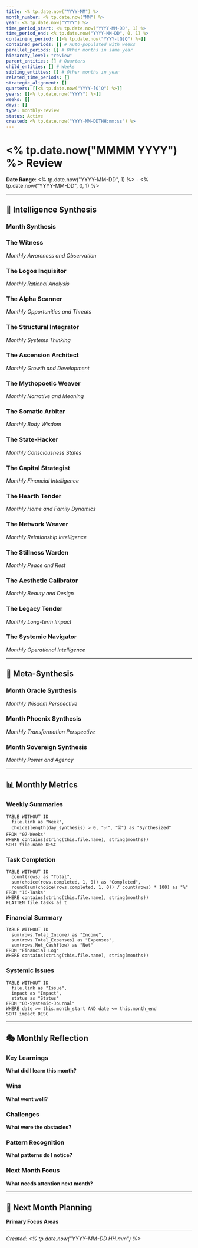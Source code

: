 ```yaml
---
title: <% tp.date.now("YYYY-MM") %>
month_number: <% tp.date.now("MM") %>
year: <% tp.date.now("YYYY") %>
time_period_start: <% tp.date.now("YYYY-MM-DD", 1) %>
time_period_end: <% tp.date.now("YYYY-MM-DD", 0, 1) %>
containing_period: [[<% tp.date.now("YYYY-[Q]Q") %>]]
contained_periods: [] # Auto-populated with weeks
parallel_periods: [] # Other months in same year
hierarchy_level: "review"
parent_entities: [] # Quarters
child_entities: [] # Weeks
sibling_entities: [] # Other months in year
related_time_periods: []
strategic_alignment: []
quarters: [[<% tp.date.now("YYYY-[Q]Q") %>]]
years: [[<% tp.date.now("YYYY") %>]]
weeks: []
days: []
type: monthly-review
status: Active
created: <% tp.date.now("YYYY-MM-DDTHH:mm:ss") %>
---
```


# <% tp.date.now("MMMM YYYY") %> Review

**Date Range**: <% tp.date.now("YYYY-MM-DD", 1) %> - <% tp.date.now("YYYY-MM-DD", 0, 1) %>

---

## 🧠 Intelligence Synthesis

### Month Synthesis

### The Witness
*Monthly Awareness and Observation*

### The Logos Inquisitor
*Monthly Rational Analysis*

### The Alpha Scanner
*Monthly Opportunities and Threats*

### The Structural Integrator
*Monthly Systems Thinking*

### The Ascension Architect
*Monthly Growth and Development*

### The Mythopoetic Weaver
*Monthly Narrative and Meaning*

### The Somatic Arbiter
*Monthly Body Wisdom*

### The State-Hacker
*Monthly Consciousness States*

### The Capital Strategist
*Monthly Financial Intelligence*

### The Hearth Tender
*Monthly Home and Family Dynamics*

### The Network Weaver
*Monthly Relationship Intelligence*

### The Stillness Warden
*Monthly Peace and Rest*

### The Aesthetic Calibrator
*Monthly Beauty and Design*

### The Legacy Tender
*Monthly Long-term Impact*

### The Systemic Navigator
*Monthly Operational Intelligence*

---

## 🎯 Meta-Synthesis

### Month Oracle Synthesis
*Monthly Wisdom Perspective*

### Month Phoenix Synthesis
*Monthly Transformation Perspective*

### Month Sovereign Synthesis
*Monthly Power and Agency*

---

## 📊 Monthly Metrics

### Weekly Summaries
```dataview
TABLE WITHOUT ID
  file.link as "Week",
  choice(length(day_synthesis) > 0, "✅", "⏳") as "Synthesized"
FROM "07-Weeks"
WHERE contains(string(this.file.name), string(months))
SORT file.name DESC
```

### Task Completion
```dataview
TABLE WITHOUT ID
  count(rows) as "Total",
  sum(choice(rows.completed, 1, 0)) as "Completed",
  round(sum(choice(rows.completed, 1, 0)) / count(rows) * 100) as "%"
FROM "16-Tasks"
WHERE contains(string(this.file.name), string(months))
FLATTEN file.tasks as t
```

### Financial Summary
```dataview
TABLE WITHOUT ID
  sum(rows.Total_Income) as "Income",
  sum(rows.Total_Expenses) as "Expenses",
  sum(rows.Net_Cashflow) as "Net"
FROM "Financial Log"
WHERE contains(string(this.file.name), string(months))
```

### Systemic Issues
```dataview
TABLE WITHOUT ID
  file.link as "Issue",
  impact as "Impact",
  status as "Status"
FROM "03-Systemic-Journal"
WHERE date >= this.month_start AND date <= this.month_end
SORT impact DESC
```

---

## 🎭 Monthly Reflection

### Key Learnings

**What did I learn this month?**

### Wins

**What went well?**

### Challenges

**What were the obstacles?**

### Pattern Recognition

**What patterns do I notice?**

### Next Month Focus

**What needs attention next month?**

---

## 🚀 Next Month Planning

**Primary Focus Areas**

---

*Created: <% tp.date.now("YYYY-MM-DD HH:mm") %>*
